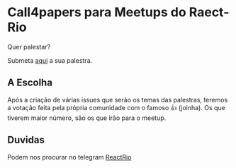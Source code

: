 # Call4papers para Meetups do Raect-Rio

Quer palestar?  

Submeta <a href="https://github.com/reactrio/call4papers/issues/new?template=c4p_template.md&title=Título+da+sua+Palestra">aqui</a> a sua palestra.

## A Escolha

Após a criação de várias issues que serão os temas das palestras, teremos a votação feita pela própria comunidade com o famoso :+1: (joinha). Os que tiverem maior número, são os que irão para o meetup.

## Duvidas

Podem nos procurar no telegram [ReactRio](https://t.me/reactrio)
